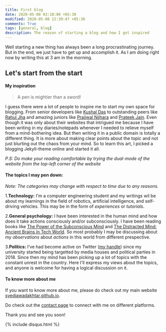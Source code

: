 ```yaml
---
title: First blog
date: 2020-05-08 03:18:00 +05:30
modified: 2020-05-08 12:39:47 +05:30
comments: True
tags: [general, blog]
description: The reason of starting a blog and how I got inspired
---
```


Well starting a new thing has always been a long procrastinating journey. But in the end, we just have to get up and accomplish it. As I am doing right now by writing this at 3 am in the morning.

## Let's start from the start 
#### My inspiration

> A pen is mightier than a sword!

I guess there were a lot of people to inspire me to start my own space for blogging. From senior developers like [Kushal Das](https://kushaldas.in/) to outstanding peers like [Rahul Jha](https://rj722.github.io/) and amazing juniors like [Prajjwal Nijhara](https://pnijhara.me/about/) and [Prateek Jain](https://prateekj117.me). Even though it was only about their websites that intrigued me because I have been writing in my diaries/notepads whenever I needed to relieve myself from a mind-bothering idea. But then writing it in a public domain is totally a different thing. It is more about making clear points about the topic and not just blurting out the chaos from your mind. So to learn this art, I picked a blogging Jekyll-theme online and started it all. 

_P.S: Do make your reading comfortable by trying the dual-mode of the website from the top-left corner of the website_

#### The topics I may pen down:
_Note: The categories may change with respect to time due to any reasons._

1.**Technology:** I'm a computer engineering student and my writings wil be about my learnings in the field of robotics, artificial intelligence, and self-driving vehicles. This may be in the form of _experiences_ or _tutorials_.

2.**General psychology:** I have been interested in the human mind and how does it take actions consciously and/or subconsciously. I have been reading books like [The Power of the Subconscious Mind](https://www.amazon.com/Power-Your-Subconscious-Mind-ebook/dp/B0773RQ55P/ref=sr_1_1?dchild=1&keywords=The+Power+of+Your+Subconscious+Mind&qid=1588710685&s=books&sr=1-1) and [The Distracted Mind: Ancient Brains in Tech World](https://www.amazon.co.uk/Distracted-Mind-Ancient-Brains-High-Tech/dp/0262034948). So most probably I may be discussing about my _observations_ about _actions_ in this world from different prespective.

3.**Politics:** I've had become active on Twitter ([my handle](https://www.twitter.com/syedjawadakhtar)) since my university started being targetted by media houses and political parties in 2018. Since then my mind has been picking up a lot of topics with the constant unrest in the country. Here I'll express my views about the topics, and anyone is welcome for having a logical discussion on it.

#### To know more about me
If you want to know more about me, please do check out my main website [syedjawadakhtar.github.io](https://syedjawadakhtar.github.io).

Do check out the [contact page](https://syedjawadakhtar.github.io/#contact) to connect with me on different platforms.


Thank you and see you soon!


{% include disqus.html %}



